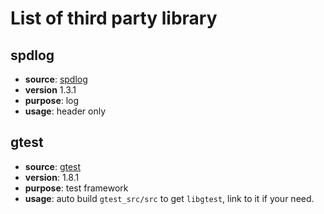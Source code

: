 # List of third party library
## spdlog
- **source**: [spdlog](https://github.com/gabime/spdlog)
- **version**  1.3.1
- **purpose**: log
- **usage**: header only

## gtest
- **source**: [gtest](https://github.com/google/googletest)
- **version**: 1.8.1
- **purpose**: test framework
- **usage**: auto build `gtest_src/src` to get `libgtest`, link to it if your need.